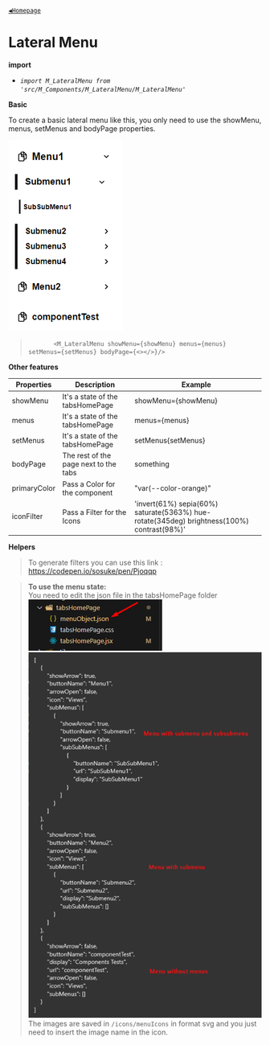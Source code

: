 [`◀️Homepage`](../../../README.md)

# **Lateral Menu** 


**import**
- *`import M_LateralMenu from 'src/M_Components/M_LateralMenu/M_LateralMenu'`*

**Basic**

To create a basic lateral menu like this, you only need to use the showMenu, menus, setMenus and bodyPage properties.

![Alt text](../../../public/README/images/LateralMenu.png)
>            <M_LateralMenu showMenu={showMenu} menus={menus} setMenus={setMenus} bodyPage={<></>}/>

**Other features**

| Properties 	| Description                          	| Example                  	|
|------------	|--------------------------------------	|--------------------------	|
| showMenu    	| It's a state of the tabsHomePage 	    | showMenu={showMenu}	    |
| menus        	| It's a state of the tabsHomePage      | menus={menus}             |
| setMenus  	| It's a state of the tabsHomePage      | setMenus{setMenus}        |
| bodyPage      | The rest of the page next to the tabs | <div> something <div>     |
| primaryColor  | Pass a Color for the component        | "var(--color-orange)"     |
| iconFilter    | Pass a Filter for the Icons           | 'invert(61%) sepia(60%) saturate(5363%) hue-rotate(345deg) brightness(100%) contrast(98%)'                                  |

**Helpers**
> To generate filters you can use this link : https://codepen.io/sosuke/pen/Pjoqqp

> <b>To use the menu state:</b> <br>
> You need to edit the json file in the tabsHomePage folder <br>
![Alt text](../../../public/README/images/menuObject.png) <br>
>![Alt text](../../../public/README/images/jsonExample.png) <br>
>The images are saved in `/icons/menuIcons` in format svg and you just need to insert the image name in the icon.